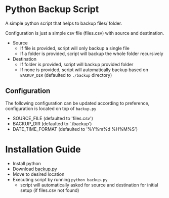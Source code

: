 # Python Backup Script
A simple python script that helps to backup files/ folder.

Configuration is just a simple csv file (files.csv) with source and destination.

- Source
	- If file is provided, script will only backup a single file
	- If a folder is provided, script will backup the whole folder recursively
- Destination
	- If folder is provided, script will backup provided folder
	- If none is provided, script will automatically backup based on `BACKUP_DIR` (defaulted to `./backup` directory)

## Configuration
The following configuration can be updated according to preference, configuration is located on top of `backup.py`
- SOURCE_FILE (defaulted to 'files.csv')
- BACKUP_DIR (defaulted to './backup')
- DATE_TIME_FORMAT (defaulted to '%Y%m%d %H%M%S')


# Installation Guide
- Install python
- Download [backup.py](backup.py)
- Move to desired location
- Executing script by running `python backup.py`
	- script will automatically asked for source and destination for initial setup (if files.csv not found)
